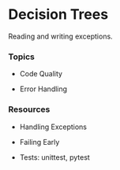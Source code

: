 # Decision Trees

Reading and writing exceptions.

### Topics

- Code Quality

- Error Handling


### Resources

- Handling Exceptions

- Failing Early

- Tests: unittest, pytest
